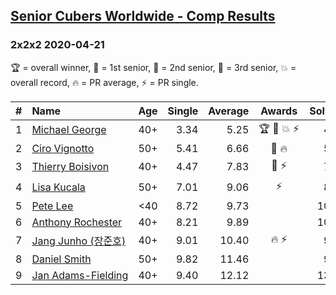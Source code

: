 <style>table {white-space: nowrap;}</style>

## [Senior Cubers Worldwide - Comp Results](/scw-comp/results/)
### 2x2x2 2020-04-21

🏆 = overall winner, 🥇 = 1st senior, 🥈 = 2nd senior, 🥉 = 3rd senior, 💥 = overall record, 🔥 = PR average, ⚡ = PR single.

| # | Name | Age | Single | Average | Awards | Solve 1 | Solve 2 | Solve 3 | Solve 4 | Solve 5 | Video |
| :--: | :-- | :--: | --: | --: | :--: | --: | --: | --: | --: | --: | :-- |
| 1 | [Michael George](../../persons/michael_george/222.md) | 40+ | 3.34 | 5.25 | 🏆 🥇 💥 ⚡ | 4.76 | 7.35 | 4.08 | 6.91 | 3.34 | [Link](https://www.facebook.com/events/880278499062375/permalink/884150692008489/) |
| 2 | [Ciro Vignotto](../../persons/ciro_vignotto/222.md) | 50+ | 5.41 | 6.66 | 🥈 🔥 | 5.41 | 9.44 | 6.91 | 7.47 | 5.59 | [Link](https://www.facebook.com/ciro.vignotto/videos/10221784485416955/) |
| 3 | [Thierry Boisivon](../../persons/thierry_boisivon/222.md) | 40+ | 4.47 | 7.83 | 🥉 ⚡ | 7.40 | 8.84 | 7.53 | 8.56 | 4.47 | [Link](https://www.facebook.com/events/880278499062375/permalink/881984655558426/) |
| 4 | [Lisa Kucala](../../persons/lisa_kucala/222.md) | 50+ | 7.01 | 9.06 | ⚡ | 8.16 | 10.69 | 8.97 | 10.05 | 7.01 | [Link](https://www.facebook.com/events/880278499062375/permalink/884903591933199/) |
| 5 | [Pete Lee](../../persons/pete_lee/222.md) | <40 | 8.72 | 9.73 |  | 10.03 | 9.96 | 9.20 | 12.60 | 8.72 | [Link](https://www.facebook.com/events/880278499062375/permalink/883320602091498/) |
| 6 | [Anthony Rochester](../../persons/anthony_rochester/222.md) | 40+ | 8.21 | 9.89 |  | 10.11 | 8.68 | 10.90 | 11.95 | 8.21 | [Link](https://www.facebook.com/events/880278499062375/permalink/880868635670028/) |
| 7 | [Jang Junho (장준호)](../../persons/jang_junho/222.md) | 40+ | 9.01 | 10.40 | 🔥 ⚡ | 9.22 | 12.18 | 10.66 | 9.01 | 11.32 | [Link](https://www.facebook.com/events/880278499062375/permalink/884489028641322/) |
| 8 | [Daniel Smith](../../persons/daniel_smith/222.md) | 50+ | 9.82 | 11.46 |  | 9.82 | 13.22 | 10.47 | 13.60 | 10.69 | [Link](https://www.facebook.com/events/880278499062375/permalink/885046368585588/) |
| 9 | [Jan Adams-Fielding](../../persons/jan_adams_fielding/222.md) | 40+ | 9.40 | 12.12 |  | 13.59 | 9.40 | 10.64 | 13.72 | 12.12 | [Link](https://www.facebook.com/events/880278499062375/permalink/884255768664648/) |

<!-- Global site tag (gtag.js) - Google Analytics -->
<script async src="https://www.googletagmanager.com/gtag/js?id=UA-86348435-3"></script>
<script>window.dataLayer = window.dataLayer || []; function gtag() {dataLayer.push(arguments);} gtag('js', new Date()); gtag('config', 'UA-86348435-3');</script>
